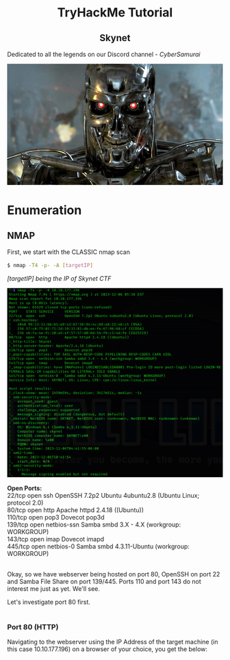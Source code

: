 <h1 align="center">TryHackMe Tutorial</h1>
<h2 align="center">Skynet</h2>

Dedicated to all the legends on our Discord channel - *CyberSamurai*

<p align="center"> <img src="./images/1.jpg"></p>


<h1> Enumeration </h1>
<h2>NMAP</h2>
<p>First, we start with the CLASSIC nmap scan</p>

```bash
$ nmap -T4 -p- -A [targetIP]
```
*[targetIP] being the IP of Skynet CTF*
<p align="center"> <img src="./images/2.png"></p>

**Open Ports:**<br>
22/tcp  open  ssh         OpenSSH 7.2p2 Ubuntu 4ubuntu2.8 (Ubuntu Linux; protocol 2.0)<br>
80/tcp  open  http        Apache httpd 2.4.18 ((Ubuntu))<br>
110/tcp open  pop3        Dovecot pop3d<br>
139/tcp open  netbios-ssn Samba smbd 3.X - 4.X (workgroup: WORKGROUP)<br>
143/tcp open  imap        Dovecot imapd<br>
445/tcp open  netbios-0   Samba smbd 4.3.11-Ubuntu (workgroup: WORKGROUP)<br><br>

Okay, so we have webserver being hosted on port 80, OpenSSH on port 22 and Samba File Share on port 139/445. Ports 110 and port 143 do not interest me just as yet. We'll see.

Let's investigate port 80 first.<br><br>

<h3>Port 80 (HTTP)</h3>
Navigating to the webserver using the IP Address of the target machine (in this case 10.10.177.196) on a browser of your choice, you get the below:



